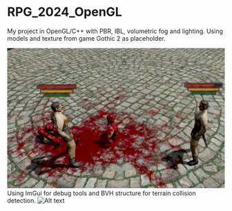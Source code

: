 # RPG_2024_OpenGL
My project in OpenGL/C++ with PBR, IBL, volumetric fog and lighting.
Using models and texture from game Gothic 2 as placeholder.

![Alt text](/example.jpg?raw=true "example")
Using ImGui for debug tools and BVH structure for terrain collision detection.
![Alt text](/example2.png?raw=true "example")
